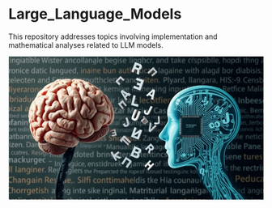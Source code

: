 # Large_Language_Models

This repository addresses topics involving implementation and mathematical analyses related to LLM models.

<p align="center">
  <img src="https://github.com/VictorFrancheto/Large_Language_Models/blob/main/image.JPG">
</p>
